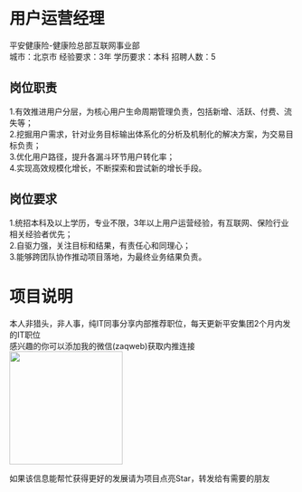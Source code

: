 # 用户运营经理
平安健康险-健康险总部互联网事业部  
城市：北京市 经验要求：3年 学历要求：本科  招聘人数：5

## 岗位职责
1.有效推进用户分层，为核心用户生命周期管理负责，包括新增、活跃、付费、流失等；   
2.挖掘用户需求，针对业务目标输出体系化的分析及机制化的解决方案，为交易目标负责；   
3.优化用户路径，提升各漏斗环节用户转化率；   
4.实现高效规模化增长，不断探索和尝试新的增长手段。

## 岗位要求
1.统招本科及以上学历，专业不限，3年以上用户运营经验，有互联网、保险行业相关经验者优先；   
2.自驱力强，关注目标和结果，有责任心和同理心；   
3.能够跨团队协作推动项目落地，为最终业务结果负责。

# 项目说明

本人非猎头，非人事，纯IT同事分享内部推荐职位，每天更新平安集团2个月内发的IT职位  
感兴趣的你可以添加我的微信(zaqweb)获取内推连接  
<img src="https://github.com/zaqweb/PA-IT-JOBS/blob/master/WechatICode.jpeg"  height="200" width="200">

如果该信息能帮忙获得更好的发展请为项目点亮Star，转发给有需要的朋友




